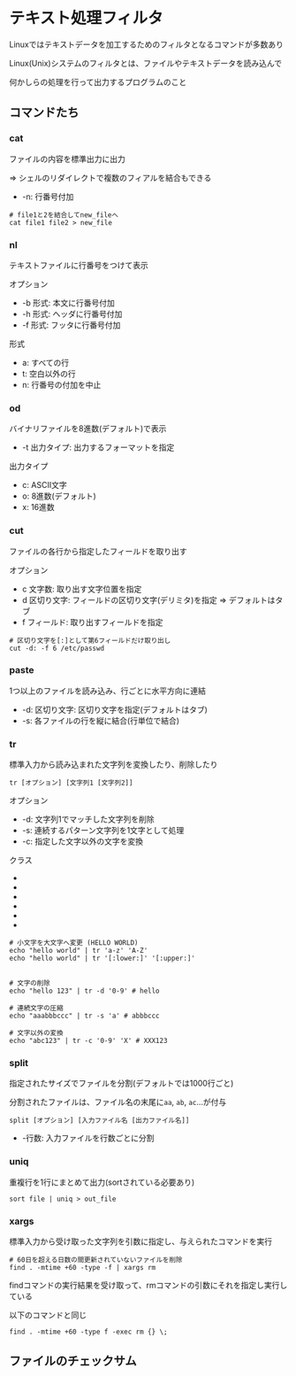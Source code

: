 # テキスト処理フィルタ
Linuxではテキストデータを加工するためのフィルタとなるコマンドが多数あり

Linux(Unix)システムのフィルタとは、ファイルやテキストデータを読み込んで

何かしらの処理を行って出力するプログラムのこと

## コマンドたち

### cat
ファイルの内容を標準出力に出力

=> シェルのリダイレクトで複数のフィアルを結合もできる

- -n: 行番号付加

```
# file1と2を結合してnew_fileへ
cat file1 file2 > new_file
```

### nl
テキストファイルに行番号をつけて表示

オプション
- -b 形式: 本文に行番号付加
- -h 形式: ヘッダに行番号付加
- -f 形式: フッタに行番号付加

形式
- a: すべての行
- t: 空白以外の行
- n: 行番号の付加を中止

### od
バイナリファイルを8進数(デフォルト)で表示

- -t 出力タイプ: 出力するフォーマットを指定

出力タイプ
- c: ASCII文字
- o: 8進数(デフォルト)
- x: 16進数

### cut
ファイルの各行から指定したフィールドを取り出す

オプション
- c 文字数: 取り出す文字位置を指定
- d 区切り文字: フィールドの区切り文字(デリミタ)を指定 => デフォルトはタブ
- f フィールド: 取り出すフィールドを指定

```
# 区切り文字を[:]として第6フィールドだけ取り出し
cut -d: -f 6 /etc/passwd
```

### paste
1つ以上のファイルを読み込み、行ごとに水平方向に連結

- -d: 区切り文字: 区切り文字を指定(デフォルトはタブ)
- -s: 各ファイルの行を縦に結合(行単位で結合)
### tr
標準入力から読み込まれた文字列を変換したり、削除したり

```
tr [オプション] [文字列1 [文字列2]]
```

オプション
- -d: 文字列1でマッチした文字列を削除
- -s: 連続するパターン文字列を1文字として処理
- -c: 指定した文字以外の文字を変換

クラス
- [:appha:]: 英字
- [:lower:]: 英小文字
- [:upper:]: 英大文字
- [:digit:]: 数字
- [:alnum:]: 英数字
- [:space:]: スペース

```
# 小文字を大文字へ変更 (HELLO WORLD)
echo "hello world" | tr 'a-z' 'A-Z' 
echo "hello world" | tr '[:lower:]' '[:upper:]'


# 文字の削除
echo "hello 123" | tr -d '0-9' # hello

# 連続文字の圧縮
echo "aaabbbccc" | tr -s 'a' # abbbccc

# 文字以外の変換
echo "abc123" | tr -c '0-9' 'X' # XXX123
```

### split
指定されたサイズでファイルを分割(デフォルトでは1000行ごと)

分割されたファイルは、ファイル名の末尾に`aa`, `ab`, `ac`...が付与

```
split [オプション] [入力ファイル名 [出力ファイル名]]
```

- -行数: 入力ファイルを行数ごとに分割

### uniq
重複行を1行にまとめて出力(sortされている必要あり)

```
sort file | uniq > out_file
```

### xargs
標準入力から受け取った文字列を引数に指定し、与えられたコマンドを実行

```
# 60日を超える日数の間更新されていないファイルを削除
find . -mtime +60 -type -f | xargs rm
```
findコマンドの実行結果を受け取って、rmコマンドの引数にそれを指定し実行している

以下のコマンドと同じ

```
find . -mtime +60 -type f -exec rm {} \;
```

## ファイルのチェックサム

